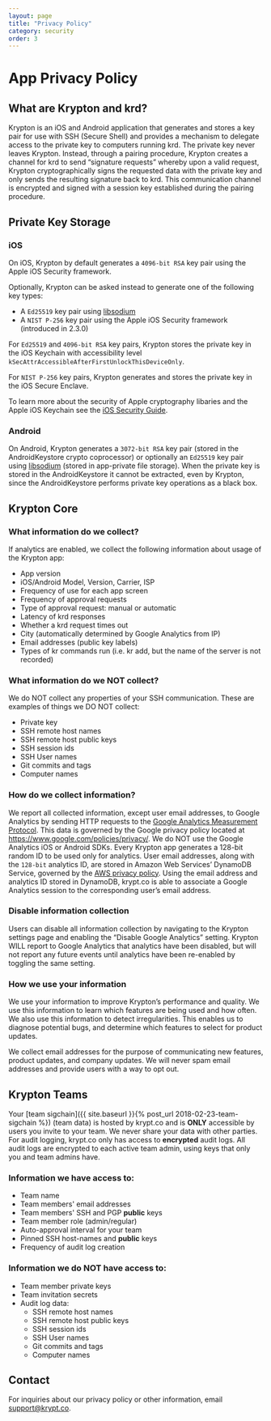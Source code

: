 ```yaml
---
layout: page
title: "Privacy Policy"
category: security
order: 3
---
```


# App Privacy Policy

## What are Krypton and krd?

Krypton is an iOS and Android application that generates and stores a key pair for use with SSH (Secure Shell) and provides a mechanism to delegate access to the private key to computers running krd. The private key never leaves Krypton. Instead, through a pairing procedure, Krypton creates a channel for krd to send “signature requests” whereby upon a valid request, Krypton cryptographically signs the requested data with the private key and only sends the resulting signature back to krd. This communication channel is encrypted and signed with a session key established during the pairing procedure.

## Private Key Storage

### iOS
On iOS, Krypton by default generates a `4096-bit RSA` key pair using the Apple iOS Security framework.

Optionally, Krypton can be asked instead to generate one of the following key types:
- A `Ed25519` key pair using [libsodium](https://download.libsodium.org/doc/)
- A `NIST P-256` key pair using the Apple iOS Security framework (introduced in 2.3.0) 

For `Ed25519` and `4096-bit RSA` key pairs, Krypton stores the private key in the iOS Keychain with accessibility level `kSecAttrAccessibleAfterFirstUnlockThisDeviceOnly`. 

For `NIST P-256` key pairs, Krypton generates and stores the private key in the iOS Secure Enclave.

To learn more about the security of Apple cryptography libaries and the Apple iOS Keychain see the [iOS Security Guide](https://www.apple.com/business/docs/iOS_Security_Guide.pdf).

### Android
On Android, Krypton generates a `3072-bit RSA` key pair (stored in the AndroidKeystore crypto coprocessor) or optionally an `Ed25519` key pair using [libsodium](https://download.libsodium.org/doc/) (stored in app-private file storage). When the private key is stored in the AndroidKeystore it cannot be extracted, even by Krypton, since the AndroidKeystore performs private key operations as a black box.

## Krypton Core

### What information do we collect?
If analytics are enabled, we collect the following information about usage of the Krypton app:

- App version
- iOS/Android Model, Version, Carrier, ISP
- Frequency of use for each app screen
- Frequency of approval requests
- Type of approval request: manual or automatic
- Latency of krd responses
- Whether a krd request times out
- City (automatically determined by Google Analytics from IP)
- Email addresses (public key labels)
- Types of kr commands run (i.e. kr add, but the name of the server is not recorded)

### What information do we NOT collect?
We do NOT collect any properties of your SSH communication. These are examples of things we DO NOT collect:

- Private key
- SSH remote host names
- SSH remote host public keys
- SSH session ids
- SSH User names
- Git commits and tags
- Computer names

### How do we collect information?
We report all collected information, except user email addresses, to Google Analytics by sending HTTP requests to the [Google Analytics Measurement Protocol](https://developers.google.com/analytics/devguides/collection/protocol/v1/). This data is governed by the Google privacy policy located at https://www.google.com/policies/privacy/. We do NOT use the Google Analytics iOS or Android SDKs. Every Krypton app generates a 128-bit random ID to be used only for analytics. User email addresses, along with the `128-bit` analytics ID, are stored in Amazon Web Services’ DynamoDB Service, governed by the [AWS privacy policy](https://aws.amazon.com/privacy/). Using the email address and analytics ID stored in DynamoDB, krypt.co is able to associate a Google Analytics session to the corresponding user’s email address.

### Disable information collection

Users can disable all information collection by navigating to the Krypton settings page and enabling the “Disable Google Analytics” setting. Krypton WILL report to Google Analytics that analytics have been disabled, but will not report any future events until analytics have been re-enabled by toggling the same setting.

### How we use your information
We use your information to improve Krypton’s performance and quality. We use this information to learn which features are being used and how often. We also use this information to detect irregularities. This enables us to diagnose potential bugs, and determine which features to select for product updates.

We collect email addresses for the purpose of communicating new features, product updates, and company updates. We will never spam email addresses and provide users with a way to opt out.

## Krypton Teams
Your [team sigchain]({{ site.baseurl }}{% post_url 2018-02-23-team-sigchain %}) (team data) is hosted by krypt.co and is **ONLY** accessible by users you invite to your team. We never share your data with other parties. For audit logging, krypt.co only has access to **encrypted** audit logs. All audit logs are encrypted to each active team admin, using keys that only you and team admins have.

### Information we have access to:
- Team name
- Team members' email addresses
- Team members' SSH and PGP **public** keys
- Team member role (admin/regular)
- Auto-approval interval for your team
- Pinned SSH host-names and **public** keys
- Frequency of audit log creation

### Information we do NOT have access to:
- Team member private keys
- Team invitation secrets
- Audit log data:
    - SSH remote host names
    - SSH remote host public keys
    - SSH session ids
    - SSH User names
    - Git commits and tags
    - Computer names

## Contact
For inquiries about our privacy policy or other information, email support@krypt.co.
